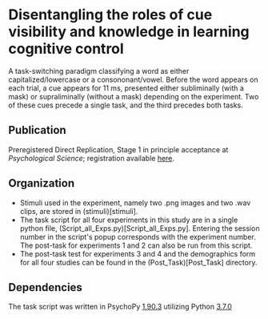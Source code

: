 # Disentangling the roles of cue visibility and knowledge in learning cognitive control
A task-switching paradigm classifying a word as either capitalized/lowercase or a consononant/vowel. Before the word appears on each trial, a cue appears for 11 ms, presented either subliminally (with a mask) or supraliminally (without a mask) depending on the experiment. Two of these cues precede a single task, and the third precedes both tasks.

## Publication

Preregistered Direct Replication, Stage 1 in principle acceptance at *Psychological Science*; registration available [here](https://osf.io/7jfbp/).

## Organization
* Stimuli used in the experiment, namely two .png images and two .wav clips, are stored in (stimuli)[stimuli].
* The task script for all four experiments in this study are in a single python file, (Script_all_Exps.py)[Script_all_Exps.py]. Entering the session number in the script's popup corresponds with the experiment number. The post-task for experiments 1 and 2 can also be run from this script. 
* The post-task test for experiments 3 and 4 and the demographics form for all four studies can be found in the (Post_Task)[Post_Task] directory. 

## Dependencies
The task script was written in PsychoPy [1.90.3](https://github.com/psychopy/psychopy/releases/tag/1.90.3) utilizing Python [3.7.0](https://www.python.org/downloads/release/python-370/)
